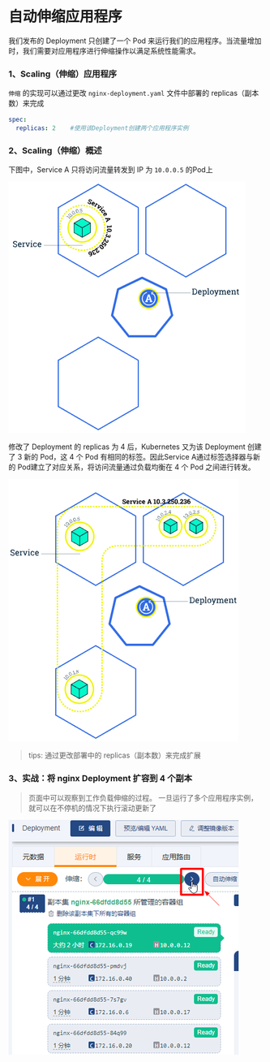 # 自动伸缩应用程序

我们发布的 Deployment 只创建了一个 Pod 来运行我们的应用程序。当流量增加时，我们需要对应用程序进行伸缩操作以满足系统性能需求。

### 1、Scaling（伸缩）应用程序

`伸缩` 的实现可以通过更改 `nginx-deployment.yaml` 文件中部署的 replicas（副本数）来完成

```yaml
spec:
  replicas: 2    #使用该Deployment创建两个应用程序实例
```

### 2、Scaling（伸缩）概述

下图中，Service A 只将访问流量转发到 IP 为 `10.0.0.5` 的Pod上

![img.png](images/kuboard-scaling-01.png)

修改了 Deployment 的 replicas 为 4 后，Kubernetes 又为该 Deployment 创建了 3 新的 Pod，这 4 个 Pod 有相同的标签。因此Service A通过标签选择器与新的
Pod建立了对应关系，将访问流量通过负载均衡在 4 个 Pod 之间进行转发。

![img.png](images/kuboard-scaling-02.png)

> tips: 通过更改部署中的 replicas（副本数）来完成扩展

### 3、实战：将 nginx Deployment 扩容到 4 个副本

> 页面中可以观察到工作负载伸缩的过程。
> 一旦运行了多个应用程序实例，就可以在不停机的情况下执行滚动更新了

![img.png](images/kuboard-scaling-03.png)
